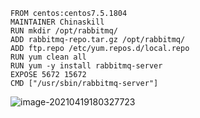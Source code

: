 ```
FROM centos:centos7.5.1804
MAINTAINER Chinaskill
RUN mkdir /opt/rabbitmq/
ADD rabbitmq-repo.tar.gz /opt/rabbitmq/
ADD ftp.repo /etc/yum.repos.d/local.repo
RUN yum clean all
RUN yum -y install rabbitmq-server
EXPOSE 5672 15672
CMD ["/usr/sbin/rabbitmq-server"]

```

![image-20210419180327723](C:\Users\luo\AppData\Roaming\Typora\typora-user-images\image-20210419180327723.png)